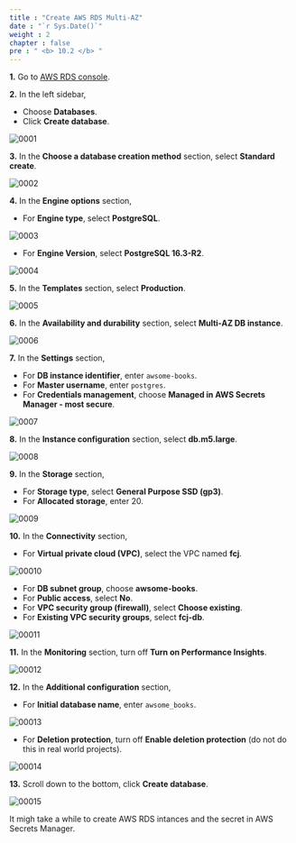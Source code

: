 ```yaml
---
title : "Create AWS RDS Multi-AZ"
date : "`r Sys.Date()`"
weight : 2
chapter : false
pre : " <b> 10.2 </b> "
---
```


**1.** Go to [AWS RDS console](https://console.aws.amazon.com/rds/).

**2.** In the left sidebar,

- Choose **Databases**.
- Click **Create database**.

![0001](/images/10/2/0001.svg?featherlight=false&width=100pc)

**3.** In the **Choose a database creation method** section, select **Standard create**.

![0002](/images/10/2/0002.svg?featherlight=false&width=100pc)

**4.** In the **Engine options** section,

- For **Engine type**, select **PostgreSQL**.

![0003](/images/10/2/0003.svg?featherlight=false&width=100pc)

- For **Engine Version**, select **PostgreSQL 16.3-R2**.

![0004](/images/10/2/0004.svg?featherlight=false&width=100pc)

**5.** In the **Templates** section, select **Production**.

![0005](/images/10/2/0005.svg?featherlight=false&width=100pc)

**6.** In the **Availability and durability** section, select **Multi-AZ DB instance**.

![0006](/images/10/2/0006.svg?featherlight=false&width=100pc)

**7.** In the **Settings** section,

- For **DB instance identifier**, enter `awsome-books`.
- For **Master username**, enter `postgres`.
- For **Credentials management**, choose **Managed in AWS Secrets Manager - most secure**.

![0007](/images/10/2/0007.svg?featherlight=false&width=100pc)

**8.** In the **Instance configuration** section, select **db.m5.large**.

![0008](/images/10/2/0008.svg?featherlight=false&width=100pc)

**9.** In the **Storage** section,

- For **Storage type**, select **General Purpose SSD (gp3)**.
- For **Allocated storage**, enter 20.

![0009](/images/10/2/0009.svg?featherlight=false&width=100pc)

**10.** In the **Connectivity** section,

- For **Virtual private cloud (VPC)**, select the VPC named **fcj**.

![00010](/images/10/2/00010.svg?featherlight=false&width=100pc)

- For **DB subnet group**, choose **awsome-books**.
- For **Public access**, select **No**.
- For **VPC security group (firewall)**, select **Choose existing**.
- For **Existing VPC security groups**, select **fcj-db**.

![00011](/images/10/2/00011.svg?featherlight=false&width=100pc)

**11.** In the **Monitoring** section, turn off **Turn on Performance Insights**.

![00012](/images/10/2/00012.svg?featherlight=false&width=100pc)

**12.** In the **Additional configuration** section,

- For **Initial database name**, enter `awsome_books`.

![00013](/images/10/2/00013.svg?featherlight=false&width=100pc)

- For **Deletion protection**, turn off **Enable deletion protection** (do not do this in real world projects).

![00014](/images/10/2/00014.svg?featherlight=false&width=100pc)

**13.** Scroll down to the bottom, click **Create database**.

![00015](/images/10/2/00015.svg?featherlight=false&width=100pc)

It migh take a while to create AWS RDS intances and the secret in AWS Secrets Manager.









